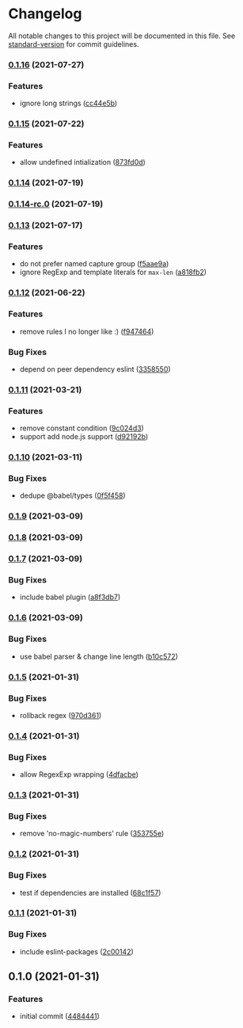 # Changelog

All notable changes to this project will be documented in this file. See [standard-version](https://github.com/conventional-changelog/standard-version) for commit guidelines.

### [0.1.16](https://github.com/kwangure/eslint-config-svelte/compare/v0.1.15...v0.1.16) (2021-07-27)


### Features

* ignore long strings ([cc44e5b](https://github.com/kwangure/eslint-config-svelte/commit/cc44e5b015e4a8cd458521f7eaecfd30e28619ec))

### [0.1.15](https://github.com/kwangure/eslint-config-svelte/compare/v0.1.14...v0.1.15) (2021-07-22)


### Features

* allow undefined intialization ([873fd0d](https://github.com/kwangure/eslint-config-svelte/commit/873fd0d609a97ed056929a7718faacee07181500))

### [0.1.14](https://github.com/kwangure/eslint-config-svelte/compare/v0.1.14-rc.0...v0.1.14) (2021-07-19)

### [0.1.14-rc.0](https://github.com/kwangure/eslint-config-svelte/compare/v0.1.13...v0.1.14-rc.0) (2021-07-19)

### [0.1.13](https://github.com/kwangure/eslint-config-svelte/compare/v0.1.12...v0.1.13) (2021-07-17)


### Features

* do not prefer named capture group ([f5aae9a](https://github.com/kwangure/eslint-config-svelte/commit/f5aae9acac9eec45c8c6da2a0225f1c17a2e45c5))
* ignore RegExp and template literals for `max-len` ([a818fb2](https://github.com/kwangure/eslint-config-svelte/commit/a818fb267881039d22743847ce6fb274bd6d685f))

### [0.1.12](https://github.com/kwangure/eslint-config-svelte/compare/v0.1.11...v0.1.12) (2021-06-22)


### Features

* remove rules I no longer like :) ([f947464](https://github.com/kwangure/eslint-config-svelte/commit/f947464f03fadc4c3849d1c9919c9f43df9b5375))


### Bug Fixes

* depend on peer dependency eslint ([3358550](https://github.com/kwangure/eslint-config-svelte/commit/335855086c6f2027c0bc941094a87f68e5713c7b))

### [0.1.11](https://github.com/kwangure/eslint-config-svelte/compare/v0.1.10...v0.1.11) (2021-03-21)


### Features

* remove constant condition ([9c024d3](https://github.com/kwangure/eslint-config-svelte/commit/9c024d35e29c1fdf56f66322ed3d05866c8c6ed4))
* support add node.js support ([d92192b](https://github.com/kwangure/eslint-config-svelte/commit/d92192b9aba3d907c420d2a7d0cf6079f53a8d8e))

### [0.1.10](https://github.com/kwangure/eslint-config-svelte/compare/v0.1.9...v0.1.10) (2021-03-11)


### Bug Fixes

* dedupe @babel/types ([0f5f458](https://github.com/kwangure/eslint-config-svelte/commit/0f5f4585eacfa2fbd2ad02b9ce742c17cbbf4635))

### [0.1.9](https://github.com/kwangure/eslint-config-svelte/compare/v0.1.8...v0.1.9) (2021-03-09)

### [0.1.8](https://github.com/kwangure/eslint-config-svelte/compare/v0.1.7...v0.1.8) (2021-03-09)

### [0.1.7](https://github.com/kwangure/eslint-config-svelte/compare/v0.1.6...v0.1.7) (2021-03-09)


### Bug Fixes

* include babel plugin ([a8f3db7](https://github.com/kwangure/eslint-config-svelte/commit/a8f3db724aa4d9f488a12fc5cc55bda7ddcf1fc9))

### [0.1.6](https://github.com/kwangure/eslint-config-svelte/compare/v0.1.5...v0.1.6) (2021-03-09)


### Bug Fixes

* use babel parser & change line length ([b10c572](https://github.com/kwangure/eslint-config-svelte/commit/b10c57245ecf4a2ce0f318903dea438506036ee3))

### [0.1.5](https://github.com/kwangure/eslint-config-svelte/compare/v0.1.4...v0.1.5) (2021-01-31)


### Bug Fixes

* rollback regex ([970d361](https://github.com/kwangure/eslint-config-svelte/commit/970d361a0e59089466173a63fd51a97009a450d7))

### [0.1.4](https://github.com/kwangure/eslint-config-svelte/compare/v0.1.3...v0.1.4) (2021-01-31)


### Bug Fixes

* allow RegexExp wrapping ([4dfacbe](https://github.com/kwangure/eslint-config-svelte/commit/4dfacbe02a99ba8f2fda9973361a4ca476e5f4a9))

### [0.1.3](https://github.com/kwangure/eslint-config-svelte/compare/v0.1.2...v0.1.3) (2021-01-31)


### Bug Fixes

* remove 'no-magic-numbers' rule ([353755e](https://github.com/kwangure/eslint-config-svelte/commit/353755e921077fcca159bea4b7be3340e7cb5acc))

### [0.1.2](https://github.com/kwangure/eslint-config-svelte/compare/v0.1.1...v0.1.2) (2021-01-31)


### Bug Fixes

* test if dependencies are installed ([68c1f57](https://github.com/kwangure/eslint-config-svelte/commit/68c1f5799540ec1942e6d762cc6f6c448231ad5c))

### [0.1.1](https://github.com/kwangure/eslint-config-svelte/compare/v0.1.0...v0.1.1) (2021-01-31)


### Bug Fixes

* include eslint-packages ([2c00142](https://github.com/kwangure/eslint-config-svelte/commit/2c0014248bde384684e5659c4a615b796dcdeffb))

## 0.1.0 (2021-01-31)


### Features

* initial commit ([4484441](https://github.com/kwangure/eslint-config-svelte/commit/44844415b1a530f39ccac6db1d20f8636dfb716c))
